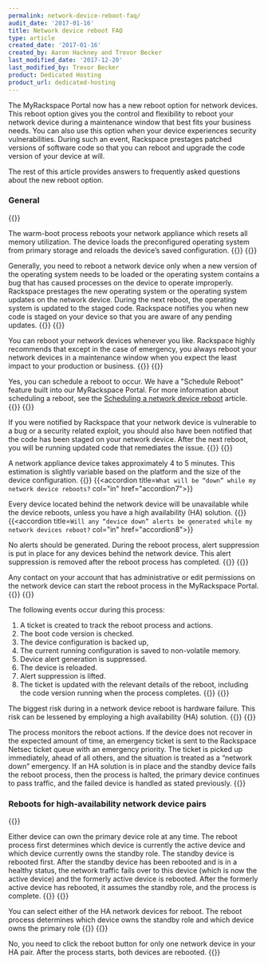 ```yaml
---
permalink: network-device-reboot-faq/
audit_date: '2017-01-16'
title: Network device reboot FAQ
type: article
created_date: '2017-01-16'
created_by: Aaron Hackney and Trevor Becker
last_modified_date: '2017-12-20'
last_modified_by: Trevor Becker
product: Dedicated Hosting
product_url: dedicated-hosting
---
```


The MyRackspace Portal now has a new reboot option for network devices. This reboot option gives you the control and flexibility to reboot your network device during a maintenance window that best fits your business needs. You can also use this option when your device experiences security vulnerabilities. During such an event, Rackspace prestages patched versions of software code so that you can reboot and upgrade the code version of your device at will.

The rest of this article provides answers to frequently asked questions about the new reboot option.

### General

{{<accordion title="What does the reboot process do?" col="in" href="accordion1">}}

The warm-boot process reboots your network appliance which resets all memory utilization. The device loads the preconfigured operating system from primary storage and reloads the device’s saved configuration.
{{</accordion>}}
{{<accordion title="Why would I want to reboot my network device?" col="in" href="accordion2">}}

Generally, you need to reboot a network device only when a new version of the operating system needs to be loaded or the operating system contains a bug that has caused processes on the device to operate improperly. Rackspace prestages the new operating system or the operating system updates on the network device. During the next reboot, the operating system is updated to the staged code. Rackspace notifies you when new code is staged on your device so that you are aware of any pending updates.
{{</accordion>}}
{{<accordion title="When should I reboot my network devices?" col="in" href="accordion3">}}

You can reboot your network devices whenever you like. Rackspace highly recommends that except in the case of emergency, you always reboot your network devices in a maintenance window when you expect the least impact to your production or business.
{{</accordion>}}
{{<accordion title="Can I schedule the reboot?" col="in" href="accordion4">}}

Yes, you can schedule a reboot to occur. We have a "Schedule Reboot" feature built into our MyRackspace Portal. For more information about scheduling a reboot, see the [Scheduling a network device reboot](https://support.rackspace.com/how-to/schedule-network-device-reboot/) article.
{{</accordion>}}
{{<accordion title="I was notified that my network device is vulnerable to a bug or a security related exploit. How do I proceed?" col="in" href="accordion5">}}

If you were notified by Rackspace that your network device is vulnerable to a bug or a security related exploit, you should also have been notified that the code has been staged on your network device. After the next reboot, you will be running updated code that remediates the issue.
{{</accordion>}}
{{<accordion title="How long does a network device take to reboot?" col="in" href="accordion6">}}


A network appliance device takes approximately 4 to 5 minutes. This estimation is slightly variable based on the platform and the size of the device configuration.
{{</accordion>}}
{{<accordion title=`What will be “down” while my network device reboots?` col="in" href="accordion7">}}

Every device located behind the network device will be unavailable while the device reboots, unless you have a high availability (HA) solution.
{{</accordion>}}
{{<accordion title=`Will any “device down” alerts be generated while my network devices reboot?` col="in" href="accordion8">}}

No alerts should be generated. During the reboot process, alert suppression is put in place for any devices behind the network device. This alert suppression is removed after the reboot process has completed.
{{</accordion>}}
{{<accordion title="Who can reboot my network device?" col="in" href="accordion9">}}

Any contact on your account that has administrative or edit permissions on the network
device can start the reboot process in the MyRackspace Portal.
{{</accordion>}}
{{<accordion title="What specifically occurs during the reboot process?" col="in" href="accordion10">}}

The following events occur during this process:

1. A ticket is created to track the reboot process and actions.
2. The boot code version is checked.
3. The device configuration is backed up,
4. The current running configuration is saved to non-volatile memory.
5. Device alert generation is suppressed.
6. The device is reloaded.
7. Alert suppression is lifted.
8. The ticket is updated with the relevant details of the reboot, including the code version running when the process completes.
{{</accordion>}}
{{<accordion title="What risks are associated with a reboot event?" col="in" href="accordion11">}}

The biggest risk during in a network device reboot is hardware failure. This risk can be lessened by employing a high availability (HA) solution.
{{</accordion>}}
{{<accordion title="What if something goes wrong (like a hardware failure)?" col="in" href="accordion12">}}

The process monitors the reboot actions. If the device does not recover in the expected amount of time, an emergency ticket is sent to the Rackspace Netsec ticket queue with an emergency priority. The ticket is picked up immediately, ahead of all others, and the situation is treated as a “network down” emergency. If an HA solution is in place and the standby device fails the reboot process, then the process is halted, the primary device continues to pass traffic, and the failed device is handled as stated previously.
{{</accordion>}}


### Reboots for high-availability network device pairs

{{<accordion title="I have an HA network device pair. How does the reboot process work in this case?" col="in" href="accordion13">}}

Either device can own the primary device role at any time. The reboot process first determines which device is currently the active device and which device currently owns the standby role. The standby device is rebooted first. After the standby device has been rebooted and is in a healthy status, the network traffic fails over to this device (which is now the active device) and the formerly active device is rebooted. After the formerly active device has rebooted, it assumes the standby role, and the process is complete.
{{</accordion>}}
{{<accordion title="In my HA pair, which network device should I reboot?" col="in" href="accordion14">}}

You can select either of the HA network devices for reboot. The reboot process
determines which device owns the standby role and which device owns the primary role
{{</accordion>}}
{{<accordion title="In my HA pair, do I need to reboot both network devices?" col="in" href="accordion15">}}

No, you need to click the reboot button for only one network device in your HA pair. After the process starts, both devices are rebooted.
{{</accordion>}}
